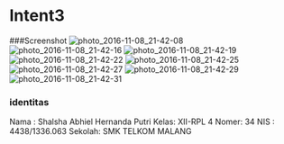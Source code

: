 # Intent3

###Screenshot
![photo_2016-11-08_21-42-08](https://cloud.githubusercontent.com/assets/22862588/20123078/3a422aa8-a64f-11e6-8cfe-8ef6dd5361f9.jpg)
![photo_2016-11-08_21-42-16](https://cloud.githubusercontent.com/assets/22862588/20123080/3a4386b4-a64f-11e6-8e48-ad4296278223.jpg)
![photo_2016-11-08_21-42-19](https://cloud.githubusercontent.com/assets/22862588/20123076/3a32edea-a64f-11e6-91b1-d0a8698e94b5.jpg)
![photo_2016-11-08_21-42-22](https://cloud.githubusercontent.com/assets/22862588/20123079/3a43456e-a64f-11e6-9bfa-26e5df58bec9.jpg)
![photo_2016-11-08_21-42-25](https://cloud.githubusercontent.com/assets/22862588/20123081/3a478bec-a64f-11e6-90be-e872ef9643b2.jpg)
![photo_2016-11-08_21-42-27](https://cloud.githubusercontent.com/assets/22862588/20123077/3a41f1be-a64f-11e6-8a99-92e320c11288.jpg)
![photo_2016-11-08_21-42-29](https://cloud.githubusercontent.com/assets/22862588/20123082/3a775408-a64f-11e6-9f09-87f9c57c5436.jpg)
![photo_2016-11-08_21-42-31](https://cloud.githubusercontent.com/assets/22862588/20123083/3a8cb3ac-a64f-11e6-9314-826a6f86b582.jpg)


### identitas
Nama : Shalsha Abhiel Hernanda Putri
Kelas: XII-RPL 4
Nomer: 34
NIS  : 4438/1336.063
Sekolah: SMK TELKOM MALANG
